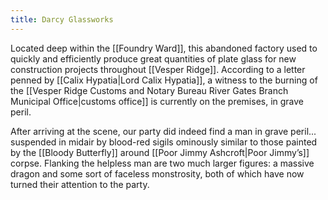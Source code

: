 ```yaml
---
title: Darcy Glassworks
---
```


Located deep within the [[Foundry Ward]], this abandoned factory used to quickly and efficiently produce great quantities of plate glass for new construction projects throughout [[Vesper Ridge]]. According to a letter penned by [[Calix Hypatia|Lord Calix Hypatia]], a witness to the burning of the [[Vesper Ridge Customs and Notary Bureau River Gates Branch Municipal Office|customs office]] is currently on the premises, in grave peril.

After arriving at the scene, our party did indeed find a man in grave peril... suspended in midair by blood-red sigils ominously similar to those painted by the [[Bloody Butterfly]] around [[Poor Jimmy Ashcroft|Poor Jimmy’s]] corpse. Flanking the helpless man are two much larger figures: a massive dragon and some sort of faceless monstrosity, both of which have now turned their attention to the party.